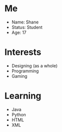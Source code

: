 # Me
- Name: Shane
- Status: Student
- Age: 17
# Interests
- Designing (as a whole)
- Programming
- Gaming
# Learning
- Java
- Python
- HTML
- XML

<!---
ShCullen/ShCullen is a ✨ special ✨ repository because its `README.md` (this file) appears on your GitHub profile.
You can click the Preview link to take a look at your changes.
--->
